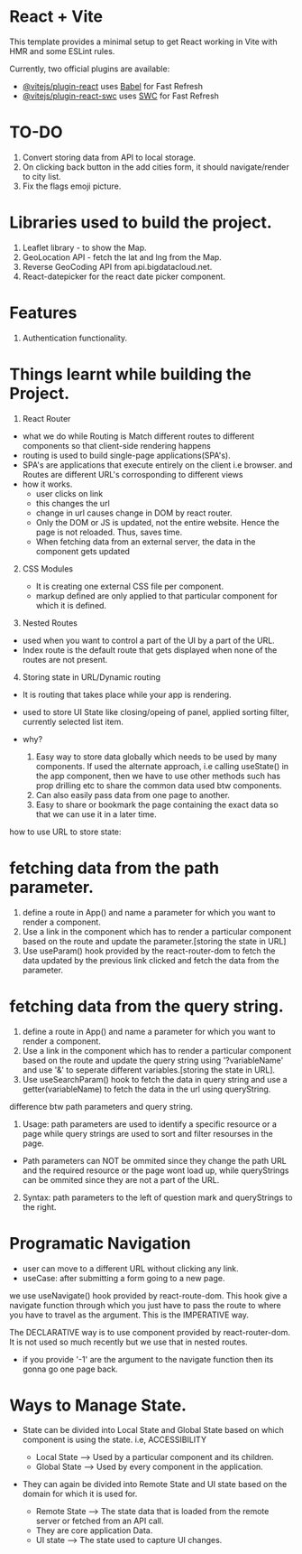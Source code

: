 # React + Vite

This template provides a minimal setup to get React working in Vite with HMR and some ESLint rules.

Currently, two official plugins are available:

- [@vitejs/plugin-react](https://github.com/vitejs/vite-plugin-react/blob/main/packages/plugin-react/README.md) uses [Babel](https://babeljs.io/) for Fast Refresh
- [@vitejs/plugin-react-swc](https://github.com/vitejs/vite-plugin-react-swc) uses [SWC](https://swc.rs/) for Fast Refresh

# TO-DO

1. Convert storing data from API to local storage.
2. On clicking back button in the add cities form, it should navigate/render to city list.
3. Fix the flags emoji picture.

# Libraries used to build the project.

1. Leaflet library - to show the Map.
2. GeoLocation API - fetch the lat and lng from the Map.
3. Reverse GeoCoding API from api.bigdatacloud.net.
4. React-datepicker for the react date picker component.

# Features

1. Authentication functionality.

# Things learnt while building the Project.

1. React Router

- what we do while Routing is Match different routes to different components so that client-side rendering happens
- routing is used to build single-page applications(SPA's).
- SPA's are applications that execute entirely on the client i.e browser.
  and Routes are different URL's corrosponding to different views
- how it works.
  - user clicks on link
  - this changes the url
  - change in url causes change in DOM by react router.
  - Only the DOM or JS is updated, not the entire website. Hence the page is not reloaded. Thus, saves time.
  - When fetching data from an external server, the data in the component gets updated

2. CSS Modules

   - It is creating one external CSS file per component.
   - markup defined are only applied to that particular component for which it is defined.

3. Nested Routes

- used when you want to control a part of the UI by a part of the URL.
- Index route is the default route that gets displayed when none of the routes are not present.

4. Storing state in URL/Dynamic routing

- It is routing that takes place while your app is rendering.

- used to store UI State like closing/opeing of panel, applied sorting filter, currently selected list item.
- why?
  1. Easy way to store data globally which needs to be used by many components. If used the alternate approach, i.e calling useState() in the app component, then we have to use other methods such has prop drilling etc to share the common data used btw components.
  2. Can also easily pass data from one page to another.
  3. Easy to share or bookmark the page containing the exact data so that we can use it in a later time.

how to use URL to store state:

# fetching data from the path parameter.

1. define a route in App() and name a parameter for which you want to render a component.
2. Use a link in the component which has to render a particular component based on the route and update the parameter.[storing the state in URL]
3. Use useParam() hook provided by the react-router-dom to fetch the data updated by the previous link clicked and fetch the data from the parameter.

# fetching data from the query string.

1. define a route in App() and name a parameter for which you want to render a component.
2. Use a link in the component which has to render a particular component based on the route and update the query string using '?variableName' and use '&' to seperate different variables.[storing the state in URL].
3. Use useSearchParam() hook to fetch the data in query string and use a getter(variableName) to fetch the data in the url using queryString.

difference btw path parameters and query string.

1. Usage: path parameters are used to identify a specific resource or a page while query strings are used to sort and filter resourses in the page.

- Path parameters can NOT be ommited since they change the path URL and the required resource or the page wont load up, while queryStrings can be ommited since they are not a part of the URL.

2. Syntax: path parameters to the left of question mark and queryStrings to the right.

# Programatic Navigation

- user can move to a different URL without clicking any link.
- useCase: after submitting a form going to a new page.

we use useNavigate() hook provided by react-route-dom. This hook give a navigate function through which you just have to pass the route to where you have to travel as the argument.
This is the IMPERATIVE way.

The DECLARATIVE way is to use <Navigate /> component provided by react-router-dom.
It is not used so much recently but we use that in nested routes.

- if you provide '-1' are the argument to the navigate function then its gonna go one page back.

# Ways to Manage State.

- State can be divided into Local State and Global State based on which component is using the state. i.e, ACCESSIBILITY

  - Local State --> Used by a particular component and its children.
  - Global State --> Used by every component in the application.

- They can again be divided into Remote State and UI state based on the domain for which it is used for.
  - Remote State --> The state data that is loaded from the remote server or fetched from an API call.
  - They are core application Data.
  - UI state --> The state used to capture UI changes.
